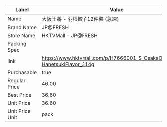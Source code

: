 | Label           | Value                                                                      |
| --------------- | -------------------------------------------------------------------------- |
| Name            | 大阪王將 - 羽根餃子12件裝 (急凍)                                                       |
| Brand Name      | JP@FRESH                                                                   |
| Store Name      | HKTVMall - JP@FRESH                                                        |
| Packing Spec    |                                                                            |
| link            | https://www.hktvmall.com/p/H7666001_S_OsakaOhshoGyoza-HanetsukiFlavor_314g |
| Purchasable     | true                                                                       |
| Regular Price   | 46.00                                                                      |
| Best Price      | 36.60                                                                      |
| Unit Price      | 36.60                                                                      |
| Unit Price Unit | pack                                                                       |

